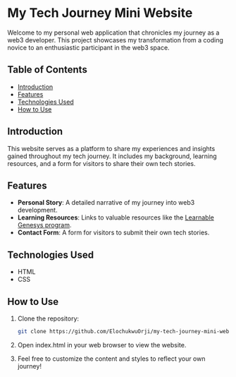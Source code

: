 # My Tech Journey Mini Website

Welcome to my personal web application that chronicles my journey as a web3 developer. This project showcases my transformation from a coding novice to an enthusiastic participant in the web3 space.

## Table of Contents

- [Introduction](#introduction)
- [Features](#features)
- [Technologies Used](#technologies-used)
- [How to Use](#how-to-use)

## Introduction

This website serves as a platform to share my experiences and insights gained throughout my tech journey. It includes my background, learning resources, and a form for visitors to share their own tech stories.

## Features

- **Personal Story**: A detailed narrative of my journey into web3 development.
- **Learning Resources**: Links to valuable resources like the [Learnable Genesys program](https://learnable.genesystechhub.com/).
- **Contact Form**: A form for visitors to submit their own tech stories.

## Technologies Used

- HTML
- CSS

## How to Use

1. Clone the repository:
   ```bash
   git clone https://github.com/ElochukwuOrji/my-tech-journey-mini-website.git
   ```
2. Open index.html in your web browser to view the website.

3. Feel free to customize the content and styles to reflect your own journey!
   
